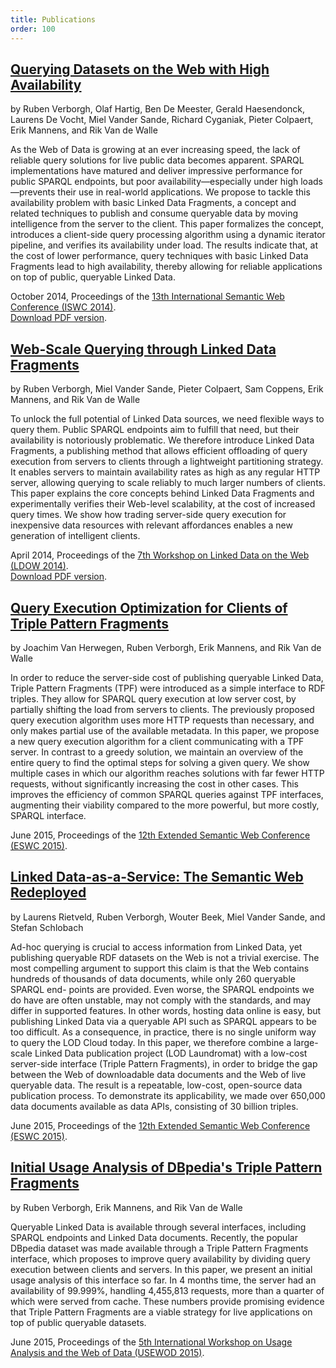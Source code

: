 ```yaml
---
title: Publications
order: 100
---
```


## [Querying Datasets on the Web with High Availability](/publications/iswc2014.pdf)
by Ruben Verborgh, Olaf Hartig, Ben De Meester, Gerald Haesendonck, Laurens De Vocht, Miel Vander Sande, Richard Cyganiak, Pieter Colpaert, Erik Mannens, and Rik Van de Walle

As the Web of Data is growing at an ever increasing speed, the lack of reliable query solutions for live public data becomes apparent. SPARQL implementations have matured and deliver impressive performance for public SPARQL endpoints, but poor availability—especially under high loads—prevents their use in real-world applications. We propose to tackle this availability problem with basic Linked Data Fragments, a concept and related techniques to publish and consume queryable data by moving intelligence from the server to the client. This paper formalizes the concept, introduces a client-side query processing algorithm using a dynamic iterator pipeline, and verifies its availability under load. The results indicate that, at the cost of lower performance, query techniques with basic Linked Data Fragments lead to high availability, thereby allowing for reliable applications on top of public, queryable Linked Data.

October 2014, Proceedings of the [13th International Semantic Web Conference (ISWC 2014)](http://iswc2014.semanticweb.org/).
<br>
[Download PDF version](/publications/iswc2014.pdf).

## [Web-Scale Querying through Linked Data Fragments](/publications/ldow2014.pdf)
by Ruben Verborgh, Miel Vander Sande, Pieter Colpaert, Sam Coppens, Erik Mannens, and Rik Van de Walle

To unlock the full potential of Linked Data sources, we need flexible ways to query them. Public SPARQL endpoints aim to fulfill that need, but their availability is notoriously problematic. We therefore introduce Linked Data Fragments, a publishing method that allows efficient offloading of query execution from servers to clients through a lightweight partitioning strategy. It enables servers to maintain availability rates as high as any regular HTTP server, allowing querying to scale reliably to much larger numbers of clients. This paper explains the core concepts behind Linked Data Fragments and experimentally verifies their Web-level scalability, at the cost of increased query times. We show how trading server-side query execution for inexpensive data resources with relevant affordances enables a new generation of intelligent clients.

April 2014, Proceedings of the [7th Workshop on Linked Data on the Web (LDOW 2014)](http://events.linkeddata.org/ldow2014/).
<br>
[Download PDF version](/publications/ldow2014.pdf).

## [Query Execution Optimization for Clients of Triple Pattern Fragments](/publications/eswc2015.pdf)
by Joachim Van Herwegen, Ruben Verborgh, Erik Mannens, and Rik Van de Walle

In order to reduce the server-side cost of publishing queryable Linked Data, Triple Pattern Fragments (TPF) were introduced as a simple interface to RDF triples. They allow for SPARQL query execution at low server cost, by partially shifting the load from servers to clients. The previously proposed query execution algorithm uses more HTTP requests than necessary, and only makes partial use of the available metadata. In this paper, we propose a new query execution algorithm for a client communicating with a TPF server. In contrast to a greedy solution, we maintain an overview of the entire query to find the optimal steps for solving a given query. We show multiple cases in which our algorithm reaches solutions with far fewer HTTP requests, without significantly increasing the cost in other cases. This improves the efficiency of common SPARQL queries against TPF interfaces, augmenting their viability compared to the more powerful, but more costly, SPARQL interface.

June 2015, Proceedings of the [12th Extended Semantic Web Conference (ESWC 2015)](http://2015.eswc-conferences.org/).

## [Linked Data-as-a-Service: The Semantic Web Redeployed](/publications/eswc2015-lodl.pdf)
by Laurens Rietveld, Ruben Verborgh, Wouter Beek, Miel Vander Sande, and Stefan Schlobach

Ad-hoc querying is crucial to access information from Linked Data, yet publishing queryable RDF datasets on the Web is not a trivial exercise. The most compelling argument to support this claim is that the Web contains hundreds of thousands of data documents, while only 260 queryable SPARQL end- points are provided. Even worse, the SPARQL endpoints we do have are often unstable, may not comply with the standards, and may differ in supported features. In other words, hosting data online is easy, but publishing Linked Data via a queryable API such as SPARQL appears to be too difficult. As a consequence, in practice, there is no single uniform way to query the LOD Cloud today. In this paper, we therefore combine a large-scale Linked Data publication project (LOD Laundromat) with a low-cost server-side interface (Triple Pattern Fragments), in order to bridge the gap between the Web of downloadable data documents and the Web of live queryable data. The result is a repeatable, low-cost, open-source data publication process. To demonstrate its applicability, we made over 650,000 data documents available as data APIs, consisting of 30 billion triples.

June 2015, Proceedings of the [12th Extended Semantic Web Conference (ESWC 2015)](http://2015.eswc-conferences.org/).

## [Initial Usage Analysis of DBpedia's Triple Pattern Fragments](/publications/usewod2015.pdf)
by Ruben Verborgh, Erik Mannens, and Rik Van de Walle

Queryable Linked Data is available through several interfaces, including SPARQL endpoints and Linked Data documents. Recently, the popular DBpedia dataset was made available through a Triple Pattern Fragments interface, which proposes to improve query availability by dividing query execution between clients and servers. In this paper, we present an initial usage analysis of this interface so far. In 4 months time, the server had an availability of 99.999%, handling 4,455,813 requests, more than a quarter of which were served from cache. These numbers provide promising evidence that Triple Pattern Fragments are a viable strategy for live applications on top of public queryable datasets.

June 2015, Proceedings of the [5th International Workshop on Usage Analysis and the Web of Data (USEWOD 2015)](http://usewod.org/usewod2015.html).
